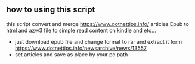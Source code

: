 ## how to using this script
this script convert and merge https://www.dotnettips.info/ articles Epub  to html and azw3 file 
to simple read content on kindle and etc...
- just download epub file and change format to rar and extract it form https://www.dotnettips.info/newsarchive/news/13557 
- set articles and save as place by your pc path 



